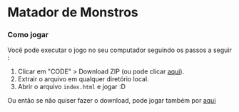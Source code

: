 # Matador de Monstros


### Como jogar
<p>Você pode executar o jogo no seu computador seguindo os passos a seguir :</p>
<ol>
  <li>Clicar em "CODE" > Download ZIP (ou pode clicar <a href="https://github.com/jordan-cod/matadorDeMonstros/archive/refs/heads/main.zip">aqui</a>).</li>
  <li>Extrair o arquivo em qualquer diretório local.</li>
  <li>Abrir o arquivo <code>index.html</code> e jogar :D</li>
</ol>
<p>Ou então se não quiser fazer o download, pode jogar também por <a href="https://jordan-cod.github.io/matadorDeMonstros/">aqui</a></p>
